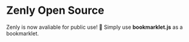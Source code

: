 # Zenly Open Source
Zenly is now avaliable for public use! 🥳 Simply use **bookmarklet.js** as a bookmarklet. </br>
